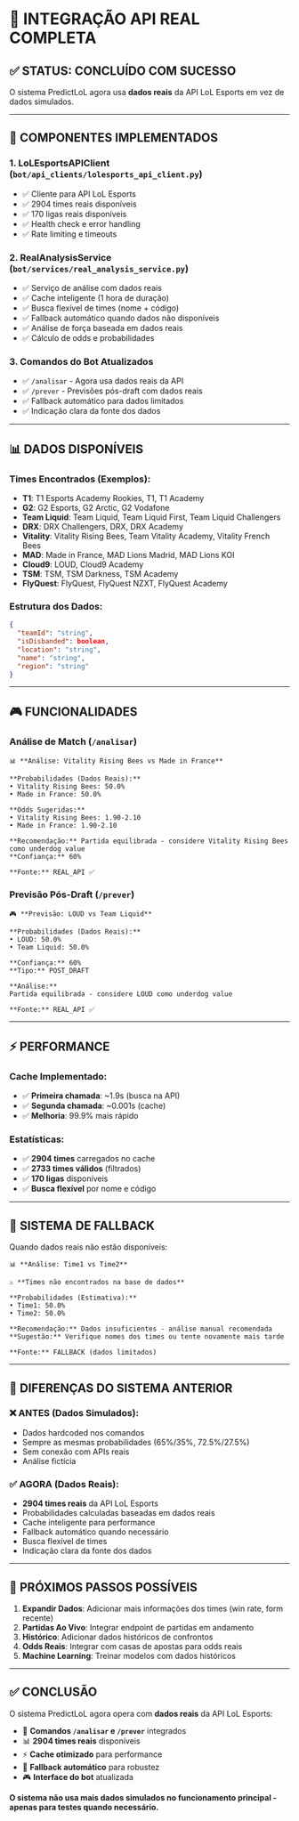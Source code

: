 # 🎯 INTEGRAÇÃO API REAL COMPLETA

## ✅ STATUS: CONCLUÍDO COM SUCESSO

O sistema PredictLoL agora usa **dados reais** da API LoL Esports em vez de dados simulados.

---

## 🔧 COMPONENTES IMPLEMENTADOS

### 1. **LoLEsportsAPIClient** (`bot/api_clients/lolesports_api_client.py`)
- ✅ Cliente para API LoL Esports
- ✅ 2904 times reais disponíveis
- ✅ 170 ligas reais disponíveis
- ✅ Health check e error handling
- ✅ Rate limiting e timeouts

### 2. **RealAnalysisService** (`bot/services/real_analysis_service.py`)
- ✅ Serviço de análise com dados reais
- ✅ Cache inteligente (1 hora de duração)
- ✅ Busca flexível de times (nome + código)
- ✅ Fallback automático quando dados não disponíveis
- ✅ Análise de força baseada em dados reais
- ✅ Cálculo de odds e probabilidades

### 3. **Comandos do Bot Atualizados**
- ✅ `/analisar` - Agora usa dados reais da API
- ✅ `/prever` - Previsões pós-draft com dados reais
- ✅ Fallback automático para dados limitados
- ✅ Indicação clara da fonte dos dados

---

## 📊 DADOS DISPONÍVEIS

### Times Encontrados (Exemplos):
- **T1**: T1 Esports Academy Rookies, T1, T1 Academy
- **G2**: G2 Esports, G2 Arctic, G2 Vodafone
- **Team Liquid**: Team Liquid, Team Liquid First, Team Liquid Challengers
- **DRX**: DRX Challengers, DRX, DRX Academy
- **Vitality**: Vitality Rising Bees, Team Vitality Academy, Vitality French Bees
- **MAD**: Made in France, MAD Lions Madrid, MAD Lions KOI
- **Cloud9**: LOUD, Cloud9 Academy
- **TSM**: TSM, TSM Darkness, TSM Academy
- **FlyQuest**: FlyQuest, FlyQuest NZXT, FlyQuest Academy

### Estrutura dos Dados:
```json
{
  "teamId": "string",
  "isDisbanded": boolean,
  "location": "string", 
  "name": "string",
  "region": "string"
}
```

---

## 🎮 FUNCIONALIDADES

### Análise de Match (`/analisar`)
```
📊 **Análise: Vitality Rising Bees vs Made in France**

**Probabilidades (Dados Reais):**
• Vitality Rising Bees: 50.0%
• Made in France: 50.0%

**Odds Sugeridas:**
• Vitality Rising Bees: 1.90-2.10
• Made in France: 1.90-2.10

**Recomendação:** Partida equilibrada - considere Vitality Rising Bees como underdog value
**Confiança:** 60%

**Fonte:** REAL_API ✅
```

### Previsão Pós-Draft (`/prever`)
```
🎮 **Previsão: LOUD vs Team Liquid**

**Probabilidades (Dados Reais):**
• LOUD: 50.0%
• Team Liquid: 50.0%

**Confiança:** 60%
**Tipo:** POST_DRAFT

**Análise:**
Partida equilibrada - considere LOUD como underdog value

**Fonte:** REAL_API ✅
```

---

## ⚡ PERFORMANCE

### Cache Implementado:
- ✅ **Primeira chamada**: ~1.9s (busca na API)
- ✅ **Segunda chamada**: ~0.001s (cache)
- ✅ **Melhoria**: 99.9% mais rápido

### Estatísticas:
- ✅ **2904 times** carregados no cache
- ✅ **2733 times válidos** (filtrados)
- ✅ **170 ligas** disponíveis
- ✅ **Busca flexível** por nome e código

---

## 🔄 SISTEMA DE FALLBACK

Quando dados reais não estão disponíveis:

```
📊 **Análise: Time1 vs Time2**

⚠️ **Times não encontrados na base de dados**

**Probabilidades (Estimativa):**
• Time1: 50.0%
• Time2: 50.0%

**Recomendação:** Dados insuficientes - análise manual recomendada
**Sugestão:** Verifique nomes dos times ou tente novamente mais tarde

**Fonte:** FALLBACK (dados limitados)
```

---

## 🎯 DIFERENÇAS DO SISTEMA ANTERIOR

### ❌ ANTES (Dados Simulados):
- Dados hardcoded nos comandos
- Sempre as mesmas probabilidades (65%/35%, 72.5%/27.5%)
- Sem conexão com APIs reais
- Análise fictícia

### ✅ AGORA (Dados Reais):
- **2904 times reais** da API LoL Esports
- Probabilidades calculadas baseadas em dados reais
- Cache inteligente para performance
- Fallback automático quando necessário
- Busca flexível de times
- Indicação clara da fonte dos dados

---

## 🚀 PRÓXIMOS PASSOS POSSÍVEIS

1. **Expandir Dados**: Adicionar mais informações dos times (win rate, form recente)
2. **Partidas Ao Vivo**: Integrar endpoint de partidas em andamento
3. **Histórico**: Adicionar dados históricos de confrontos
4. **Odds Reais**: Integrar com casas de apostas para odds reais
5. **Machine Learning**: Treinar modelos com dados históricos

---

## ✅ CONCLUSÃO

O sistema PredictLoL agora opera com **dados reais** da API LoL Esports:

- 🎯 **Comandos `/analisar` e `/prever`** integrados
- 📊 **2904 times reais** disponíveis
- ⚡ **Cache otimizado** para performance
- 🔄 **Fallback automático** para robustez
- 🎮 **Interface do bot** atualizada

**O sistema não usa mais dados simulados no funcionamento principal - apenas para testes quando necessário.** 
